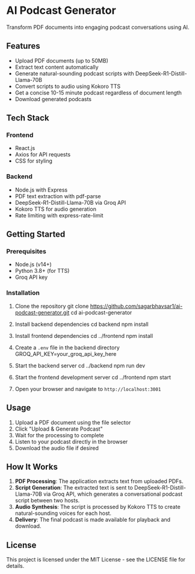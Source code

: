 # AI Podcast Generator

Transform PDF documents into engaging podcast conversations using AI.

## Features

- Upload PDF documents (up to 50MB)
- Extract text content automatically
- Generate natural-sounding podcast scripts with DeepSeek-R1-Distill-Llama-70B
- Convert scripts to audio using Kokoro TTS
- Get a concise 10-15 minute podcast regardless of document length
- Download generated podcasts

## Tech Stack

### Frontend

- React.js
- Axios for API requests
- CSS for styling

### Backend

- Node.js with Express
- PDF text extraction with pdf-parse
- DeepSeek-R1-Distill-Llama-70B via Groq API
- Kokoro TTS for audio generation
- Rate limiting with express-rate-limit

## Getting Started

### Prerequisites

- Node.js (v14+)
- Python 3.8+ (for TTS)
- Groq API key

### Installation

1. Clone the repository
   git clone https://github.com/sagarbhavsar1/ai-podcast-generator.git
   cd ai-podcast-generator

2. Install backend dependencies
   cd backend
   npm install

3. Install frontend dependencies
   cd ../frontend
   npm install

4. Create a `.env` file in the backend directory
   GROQ_API_KEY=your_groq_api_key_here

5. Start the backend server
   cd ../backend
   npm run dev

6. Start the frontend development server
   cd ../frontend
   npm start

7. Open your browser and navigate to `http://localhost:3001`

## Usage

1. Upload a PDF document using the file selector
2. Click "Upload & Generate Podcast"
3. Wait for the processing to complete
4. Listen to your podcast directly in the browser
5. Download the audio file if desired

## How It Works

1. **PDF Processing**: The application extracts text from uploaded PDFs.
2. **Script Generation**: The extracted text is sent to DeepSeek-R1-Distill-Llama-70B via Groq API, which generates a conversational podcast script between two hosts.
3. **Audio Synthesis**: The script is processed by Kokoro TTS to create natural-sounding voices for each host.
4. **Delivery**: The final podcast is made available for playback and download.

## License

This project is licensed under the MIT License - see the LICENSE file for details.
